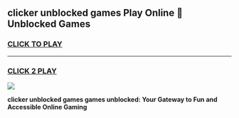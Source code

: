 
## clicker unblocked games Play Online 👋 Unblocked Games
<h3>
<a href="https://premium.freeplayer.one?title=clicker_unblocked_games&ref=19F">CLICK TO PLAY</a></h3>
<hr>

<h3>
<a href="https://premium.freeplayer.one?title=clicker_unblocked_games&ref=19F">CLICK 2 PLAY</a>
  
</h3>

<a href="https://premium.freeplayer.one?title=clicker_unblocked_games&ref=19F"><img src="https://clearcache.store/games.png"></a>


**clicker unblocked games games unblocked: Your Gateway to Fun and Accessible Online Gaming**
